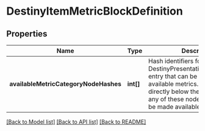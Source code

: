 # DestinyItemMetricBlockDefinition

## Properties
Name | Type | Description | Notes
------------ | ------------- | ------------- | -------------
**availableMetricCategoryNodeHashes** | **int[]** | Hash identifiers for any DestinyPresentationNodeDefinition entry that can be used to list available metrics. Any metric listed directly below these nodes, or in any of these nodes&#39; children will be made available for selection. | [optional] 

[[Back to Model list]](../README.md#documentation-for-models) [[Back to API list]](../README.md#documentation-for-api-endpoints) [[Back to README]](../README.md)


